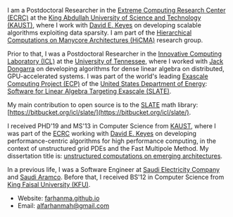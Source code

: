 I am a Postdoctoral Researcher in the
[Extreme Computing Research Center (ECRC)](https://ecrc.kaust.edu.sa) at the
[King Abdullah University of Science and Technology (KAUST)](https://kaust.edu.sa/en),
where I work with [David E. Keyes](https://www.kaust.edu.sa/en/study/faculty/david-keyes)
on developing scalable algorithms exploiting data sparsity. I am part of the
[Hierarchical Computations on Manycore Architectures (HiCMA)](https://cemse.kaust.edu.sa/hicma)
research group.

Prior to that, I was a Postdoctoral Researcher in the
[Innovative Computing Laboratory (ICL)](http://www.icl.utk.edu/) at the
[University of Tennessee](https://utk.edu/), where I worked with
[Jack Dongarra](http://www.netlib.org/utk/people/JackDongarra/) on developing
algorithms for dense linear algebra on distributed, GPU-accelerated systems.
I was part of the world's leading
[Exascale Computing Project (ECP)](https://www.exascaleproject.org/) of the
[United States Department of Energy](https://www.energy.gov/):
[Software for Linear Algebra Targeting Exascale (SLATE)](http://icl.utk.edu/slate/).

My main contribution to open source is to the [SLATE](http://icl.utk.edu/slate/)
math library: [https://bitbucket.org/icl/slate/](https://bitbucket.org/icl/slate/).

I received PHD'19 and MS'13 in Computer Science from
[KAUST](https://kaust.edu.sa/en), where I was part of the
[ECRC](https://ecrc.kaust.edu.sa) working with
[David E. Keyes](https://www.kaust.edu.sa/en/study/faculty/david-keyes) on
developing performance-centric algorithms for high performance computing,
in the context of unstructured grid PDEs and the Fast Multipole Method.
My dissertation title is:
[unstructured computations on emerging architectures](https://repository.kaust.edu.sa/handle/10754/644902).

In a previous life, I was a Software Engineer at
[Saudi Electricity Company](https://www.se.com.sa/en-us/Pages/home.aspx) and
[Saudi Aramco](https://www.aramco.com/). Before that, I received BS'12 in
Computer Science from [King Faisal University (KFU)](https://www.kfu.edu.sa/sites/Home/Default.aspx).

   * Website: [farhanma.github.io](https://farhanma.github.io/)
   * Email: alfarhanmah@gmail.com
